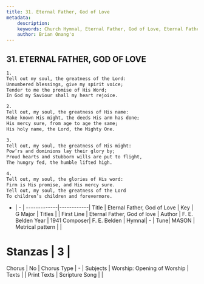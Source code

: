 ```yaml
---
title: 31. Eternal Father, God of Love
metadata:
    description: 
    keywords: Church Hymnal, Eternal Father, God of Love, Eternal Father, God of love, 
    author: Brian Onang'o
---
```



## 31. ETERNAL FATHER, GOD OF LOVE

```txt
1.
Tell out my soul, the greatness of the Lord:
Unnumbered blessings, give my spirit voice;
Tender to me the promise of His Word;
In God my Saviour shall my heart rejoice.

2.
Tell out, my soul, the greatness of His name:
Make known His might, the deeds His arm has done;
His mercy sure, from age to age the same;
His holy name, the Lord, the Mighty One.

3.
Tell out, my soul, the greatness of His might:
Pow’rs and dominions lay their glory by;
Proud hearts and stubborn wills are put to flight,
The hungry fed, the humble lifted high.

4.
Tell out, my soul, the glories of His word:
Firm is His promise, and His mercy sure.
Tell out, my soul, the greatness of the Lord
To children’s children and forevermore.
```

- |   -  |
-------------|------------|
Title | Eternal Father, God of Love |
Key | G Major |
Titles |  |
First Line | Eternal Father, God of love |
Author | F. E. Belden
Year | 1941
Composer| F. E. Belden |
Hymnal|  - |
Tune| MASON |
Metrical pattern | |
# Stanzas | 3 |
Chorus | No |
Chorus Type | - |
Subjects | Worship: Opening of Worship |
Texts |  |
Print Texts | 
Scripture Song |  |
  
